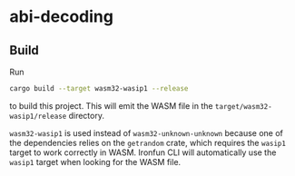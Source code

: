 # abi-decoding

## Build

Run

```bash
cargo build --target wasm32-wasip1 --release
```

to build this project. This will emit the WASM file in the `target/wasm32-wasip1/release` directory.

`wasm32-wasip1` is used instead of `wasm32-unknown-unknown` because one of the dependencies relies on the 
`getrandom` crate, which requires the `wasip1` target to work correctly in WASM. Ironfun CLI will automatically
use the `wasip1` target when looking for the WASM file.
